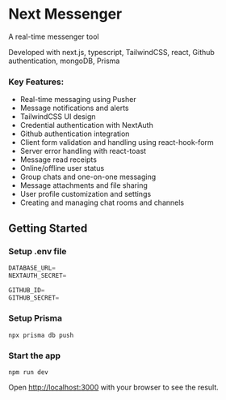 # Next Messenger
A real-time messenger tool

Developed with next.js, typescript, TailwindCSS, react, Github authentication, mongoDB, Prisma 

### Key Features:

- Real-time messaging using Pusher
- Message notifications and alerts
- TailwindCSS UI design
- Credential authentication with NextAuth
- Github authentication integration
- Client form validation and handling using react-hook-form
- Server error handling with react-toast
- Message read receipts
- Online/offline user status
- Group chats and one-on-one messaging
- Message attachments and file sharing
- User profile customization and settings
- Creating and managing chat rooms and channels

## Getting Started

### Setup .env file


```js
DATABASE_URL=
NEXTAUTH_SECRET=

GITHUB_ID=
GITHUB_SECRET=

```

### Setup Prisma

```shell
npx prisma db push

```

### Start the app

```shell
npm run dev
```

Open [http://localhost:3000](http://localhost:3000) with your browser to see the result.
